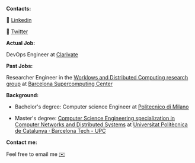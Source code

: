 **Contacts:**

🔗 [Linkedin](https://www.linkedin.com/in/riccardocecco/) 

🔗 [Twitter](https://twitter.com/CeccoRiccardo) 


**Actual Job:**

DevOps Engineer at [Clarivate](https://clarivate.com/)

**Past Jobs:**

Researcher Engineer in the [Worklows and Distributed Computing research group](https://www.bsc.es/discover-bsc/organisation/scientific-structure/workflows-and-distributed-computing) at [Barcelona Supercomputing Center](https://www.bsc.es/) 



**Background:**

- Bachelor's degree: Computer science Engineer at [Politecnico di Milano](https://www.polimi.it/en)

- Master's degree: [Computer Science Engineering specialization in Computer Networks and Distributed Systems](https://www.fib.upc.edu/en/studies/masters/master-innovation-and-research-informatics/curriculum/specializations/computer-networks-and-distributed-systems) at [Universitat Politècnica de Catalunya · Barcelona Tech - UPC](https://www.upc.edu/en)




**Contact me:**

Feel free to email me [✉️](mailto:ceccoriccardo1997@gmail.com)
